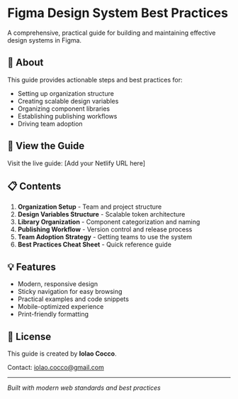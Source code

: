# Figma Design System Best Practices

A comprehensive, practical guide for building and maintaining effective design systems in Figma.

## 📖 About

This guide provides actionable steps and best practices for:
- Setting up organization structure
- Creating scalable design variables
- Organizing component libraries
- Establishing publishing workflows
- Driving team adoption

## 🚀 View the Guide

Visit the live guide: [Add your Netlify URL here]

## 📋 Contents

1. **Organization Setup** - Team and project structure
2. **Design Variables Structure** - Scalable token architecture
3. **Library Organization** - Component categorization and naming
4. **Publishing Workflow** - Version control and release process
5. **Team Adoption Strategy** - Getting teams to use the system
6. **Best Practices Cheat Sheet** - Quick reference guide

## 💡 Features

- Modern, responsive design
- Sticky navigation for easy browsing
- Practical examples and code snippets
- Mobile-optimized experience
- Print-friendly formatting

## 📝 License

This guide is created by **Iolao Cocco**. 

Contact: iolao.cocco@gmail.com

---

*Built with modern web standards and best practices* 